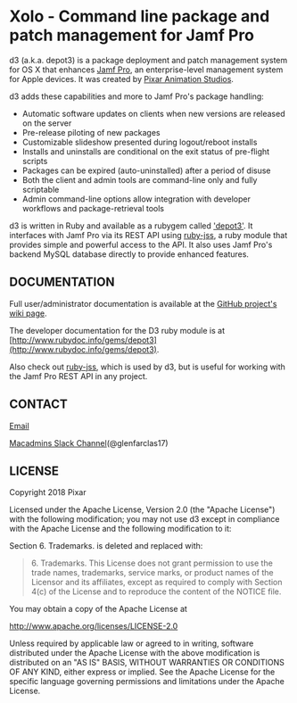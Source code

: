 # Xolo - Command line package and patch management for Jamf Pro

d3 (a.k.a. depot3) is a package deployment and patch management system for OS X that enhances
[Jamf Pro](https://www.jamf.com/products/jamf-pro/), an enterprise-level management system for Apple devices. It was created by [Pixar Animation Studios](http://www.pixar.com/).


d3 adds these capabilities and more to Jamf Pro's package handling:

* Automatic software updates on clients when new versions are released on the server
* Pre-release piloting of new packages
* Customizable slideshow presented during logout/reboot installs
* Installs and uninstalls are conditional on the exit status of pre-flight scripts
* Packages can be expired (auto-uninstalled) after a period of disuse
* Both the client and admin tools are command-line only and fully scriptable
* Admin command-line options allow integration with developer workflows and package-retrieval tools

d3 is written in Ruby and available as a rubygem called ['depot3'](https://rubygems.org/gems/depot3). It interfaces with Jamf Pro via its REST API using [ruby-jss](https://github.com/PixarAnimationStudios/ruby-jss), a ruby module that provides simple and powerful access to the API. It also uses Jamf Pro's backend MySQL database directly to provide enhanced features.

## DOCUMENTATION

Full user/administrator documentation is available at the [GitHub project's wiki page](https://github.com/PixarAnimationStudios/depot3/wiki).

The developer documentation for the D3 ruby module is at [http://www.rubydoc.info/gems/depot3](http://www.rubydoc.info/gems/depot3).

Also check out [ruby-jss](https://github.com/PixarAnimationStudios/ruby-jss), which is used by d3, but is useful for working with the Jamf Pro REST API in any project.


## CONTACT

[Email](mailto:d3@pixar.com)

[Macadmins Slack Channel](https://macadmins.slack.com/messages/#d3/)(@glenfarclas17)

## LICENSE

Copyright 2018 Pixar

Licensed under the Apache License, Version 2.0 (the "Apache License")
with the following modification; you may not use d3 except in
compliance with the Apache License and the following modification to it:

Section 6. Trademarks. is deleted and replaced with:

> 6\. Trademarks. This License does not grant permission to use the trade names, trademarks, service marks, or product names of the Licensor and its affiliates, except as required to comply with Section 4(c) of the License and to reproduce the content of the NOTICE file.

You may obtain a copy of the Apache License at

   http://www.apache.org/licenses/LICENSE-2.0

Unless required by applicable law or agreed to in writing, software
distributed under the Apache License with the above modification is
distributed on an "AS IS" BASIS, WITHOUT WARRANTIES OR CONDITIONS OF ANY
KIND, either express or implied. See the Apache License for the specific
language governing permissions and limitations under the Apache License.
